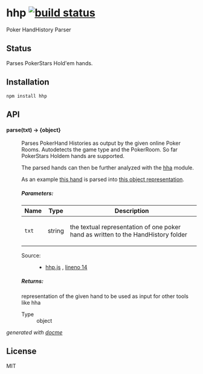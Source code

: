 # hhp [![build status](https://secure.travis-ci.org/thlorenz/hhp.png)](http://travis-ci.org/thlorenz/hhp)

Poker HandHistory Parser

## Status

Parses PokerStars Hold'em hands.

## Installation

    npm install hhp

## API

<!-- START docme generated API please keep comment here to allow auto update -->
<!-- DON'T EDIT THIS SECTION, INSTEAD RE-RUN docme TO UPDATE -->

<div>
<div class="jsdoc-githubify">
<section>
<article>
<div class="container-overview">
<dl class="details">
</dl>
</div>
<dl>
<dt>
<h4 class="name" id="parse"><span class="type-signature"></span>parse<span class="signature">(txt)</span><span class="type-signature"> &rarr; {object}</span></h4>
</dt>
<dd>
<div class="description">
<p>Parses PokerHand Histories as output by the given online Poker Rooms.
Autodetects the game type and the PokerRoom.
So far PokerStars Holdem hands are supported.</p>
<p>The parsed hands can then be further analyzed with the
<a href="https://github.com/thlorenz/hha">hha</a> module.</p>
<p>As an example <a href="https://github.com/thlorenz/hhp/blob/master/test/fixtures/holdem/pokerstars/actiononall.txt">this
hand</a>
is parsed into <a href="https://github.com/thlorenz/hha/blob/master/test/fixtures/holdem/actiononall.json">this object
representation</a>.</p>
</div>
<h5>Parameters:</h5>
<table class="params">
<thead>
<tr>
<th>Name</th>
<th>Type</th>
<th class="last">Description</th>
</tr>
</thead>
<tbody>
<tr>
<td class="name"><code>txt</code></td>
<td class="type">
<span class="param-type">string</span>
</td>
<td class="description last"><p>the textual representation of one poker hand as written to the HandHistory folder</p></td>
</tr>
</tbody>
</table>
<dl class="details">
<dt class="tag-source">Source:</dt>
<dd class="tag-source"><ul class="dummy">
<li>
<a href="https://github.com/thlorenz/hhp/blob/master/hhp.js">hhp.js</a>
<span>, </span>
<a href="https://github.com/thlorenz/hhp/blob/master/hhp.js#L14">lineno 14</a>
</li>
</ul></dd>
</dl>
<h5>Returns:</h5>
<div class="param-desc">
<p>representation of the given hand to be used as input for other tools like hha</p>
</div>
<dl>
<dt>
Type
</dt>
<dd>
<span class="param-type">object</span>
</dd>
</dl>
</dd>
</dl>
</article>
</section>
</div>

*generated with [docme](https://github.com/thlorenz/docme)*
</div>
<!-- END docme generated API please keep comment here to allow auto update -->

## License

MIT
